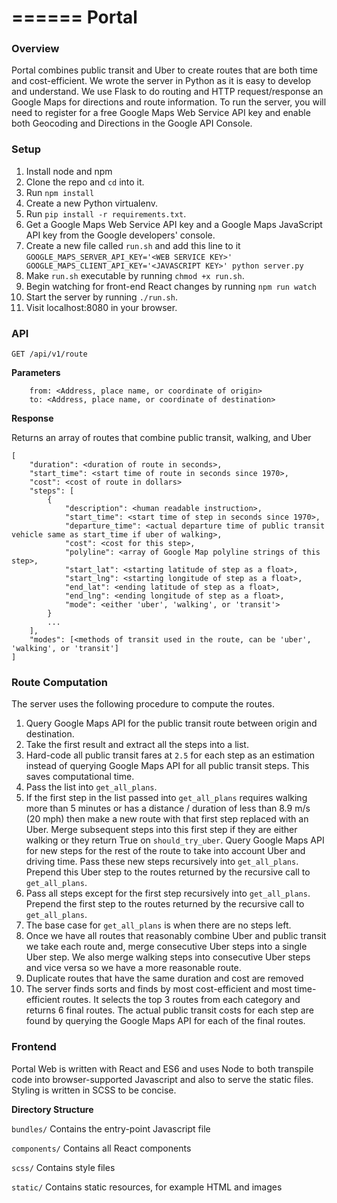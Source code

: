 ======
Portal
======

### Overview

Portal combines public transit and Uber to create routes that are both time and cost-efficient. We wrote the server in Python as it is easy to develop and understand. We use Flask to do routing and HTTP request/response an Google Maps for directions and route information. To run the server, you will need to register for a free Google Maps Web Service API key and enable both Geocoding and Directions in the Google API Console.

### Setup

1. Install node and npm
2. Clone the repo and `cd` into it.
3. Run `npm install`
4. Create a new Python virtualenv.
5. Run `pip install -r requirements.txt`.
6. Get a Google Maps Web Service API key and a Google Maps JavaScript API key from the Google developers' console.
7. Create a new file called `run.sh` and add this line to it
    `GOOGLE_MAPS_SERVER_API_KEY='<WEB SERVICE KEY>' GOOGLE_MAPS_CLIENT_API_KEY='<JAVASCRIPT KEY>' python server.py`
8. Make `run.sh` executable by running `chmod +x run.sh`.
9. Begin watching for front-end React changes by running `npm run watch`
10. Start the server by running `./run.sh`.
11. Visit localhost:8080 in your browser.

### API

`GET /api/v1/route`

**Parameters**

        from: <Address, place name, or coordinate of origin>
        to: <Address, place name, or coordinate of destination>
        
**Response**

Returns an array of routes that combine public transit, walking, and Uber

    [
        "duration": <duration of route in seconds>,
        "start_time": <start time of route in seconds since 1970>,
        "cost": <cost of route in dollars>
        "steps": [
            {
                "description": <human readable instruction>,
                "start_time": <start time of step in seconds since 1970>,
                "departure_time": <actual departure time of public transit vehicle same as start_time if uber of walking>,
                "cost": <cost for this step>,
                "polyline": <array of Google Map polyline strings of this step>,
                "start_lat": <starting latitude of step as a float>,
                "start_lng": <starting longitude of step as a float>,
                "end_lat": <ending latitude of step as a float>,
                "end_lng": <ending longitude of step as a float>,
                "mode": <either 'uber', 'walking', or 'transit'>
            }
            ...
        ],
        "modes": [<methods of transit used in the route, can be 'uber', 'walking', or 'transit']
    ]

### Route Computation

The server uses the following procedure to compute the routes.

1. Query Google Maps API for the public transit route between origin and destination.
2. Take the first result and extract all the steps into a list.
3. Hard-code all public transit fares at `2.5` for each step as an estimation instead of querying Google Maps API for all public transit steps. This saves computational time.
4. Pass the list into `get_all_plans`.
5. If the first step in the list passed into `get_all_plans` requires walking more than 5 minutes or has a distance / duration of less than 8.9 m/s (20 mph) then make a new route with that first step replaced with an Uber. Merge subsequent steps into this first step if they are either walking or they return True on `should_try_uber`. Query Google Maps API for new steps for the rest of the route to take into account Uber and driving time. Pass these new steps recursively into `get_all_plans`. Prepend this Uber step to the routes returned by the recursive call to `get_all_plans`.
6. Pass all steps except for the first step recursively into `get_all_plans`. Prepend the first step to the routes returned by the recursive call to `get_all_plans`.
7. The base case for `get_all_plans` is when there are no steps left.
8. Once we have all routes that reasonably combine Uber and public transit we take each route and, merge consecutive Uber steps into a single Uber step. We also merge walking steps into consecutive Uber steps and vice versa so we have a more reasonable route.
10. Duplicate routes that have the same duration and cost are removed
11. The server finds sorts and finds by most cost-efficient and most time-efficient routes. It selects the top 3 routes from each category and returns 6 final routes. The actual public transit costs for each step are found by querying the Google Maps API for each of the final routes.


### Frontend

Portal Web is written with React and ES6 and uses Node to both transpile code into browser-supported Javascript and also to serve the static files. Styling is written in SCSS to be concise.

**Directory Structure**

`bundles/` Contains the entry-point Javascript file

`components/` Contains all React components

`scss/` Contains style files

`static/` Contains static resources, for example HTML and images
